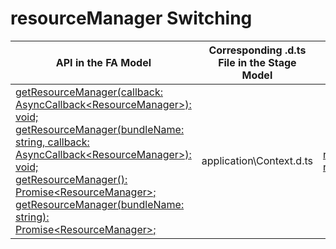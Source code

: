 # resourceManager Switching


  | API in the FA Model| Corresponding .d.ts File in the Stage Model| Corresponding Field in the Stage Model| 
| -------- | -------- | -------- |
| [getResourceManager(callback: AsyncCallback&lt;ResourceManager&gt;): void;](../reference/apis-localization-kit/js-apis-resource-manager.md#resourcemanagergetresourcemanager)<br>[getResourceManager(bundleName: string, callback: AsyncCallback&lt;ResourceManager&gt;): void;](../reference/apis-localization-kit/js-apis-resource-manager.md#resourcemanagergetresourcemanager-1)<br>[getResourceManager(): Promise&lt;ResourceManager&gt;;](../reference/apis-localization-kit/js-apis-resource-manager.md#resourcemanagergetresourcemanager-2)<br>[getResourceManager(bundleName: string): Promise&lt;ResourceManager&gt;;](../reference/apis-localization-kit/js-apis-resource-manager.md#resourcemanagergetresourcemanager-3) | application\Context.d.ts | [resourceManager: resmgr.ResourceManager;](../reference/apis-ability-kit/js-apis-inner-application-context.md#context) |
